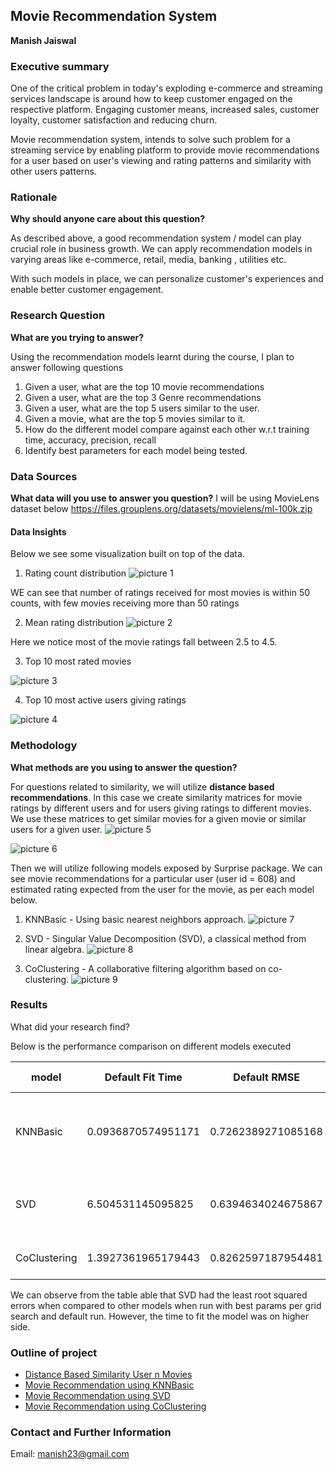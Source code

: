 ## Movie Recommendation System

**Manish Jaiswal**

### Executive summary

One of the critical problem in today's exploding e-commerce and streaming services landscape is around how to keep customer engaged on the respective platform. Engaging customer means, increased sales, customer loyalty, customer satisfaction and reducing churn.

Movie recommendation system, intends to solve such problem for a streaming service by enabling platform to provide movie recommendations for a user based on user's viewing and rating patterns and similarity with other users patterns.

### Rationale
**Why should anyone care about this question?**

As described above, a good recommendation system / model can play crucial role in business growth. We can apply recommendation models in varying areas like e-commerce, retail, media, banking , utilities etc.

With such models in place, we can personalize customer's experiences and enable better customer engagement.

### Research Question
**What are you trying to answer?**

Using the recommendation models learnt during the course, I plan to answer following questions
1. Given a user, what are the top 10 movie recommendations
2. Given a user, what are the top 3 Genre recommendations
3. Given a user, what are the top 5 users similar to the user.
4. Given a movie, what are the top 5 movies similar to it.
5. How do the different model compare against each other w.r.t training time, accuracy, precision, recall
6. Identify best parameters for each model being tested.

### Data Sources
**What data will you use to answer you question?**
I will be using MovieLens dataset below
https://files.grouplens.org/datasets/movielens/ml-100k.zip

#### Data Insights

Below we see some visualization built on top of the data.

1. Rating count distribution
![picture 1](images/27c62e4c41eedfa0b86178e0de14b81741ea8f98e29eba41328a2aa2791c490f.png)  

WE can see that number of ratings received for most movies is within 50 counts, with few movies receiving more than 50 ratings

2. Mean rating distribution
![picture 2](images/43e8b8867dc6e328080ccdfc717a7d70cf0c134d0d5fae3f0baa6b05eb24dfa9.png)  

Here we notice most of the movie ratings fall between 2.5 to 4.5.

3. Top 10 most rated movies

![picture 3](images/45090bea2b897d4604b7a978d00e4762e2977a3f88d6873e6908b1b33d2d66cf.png)  


4. Top 10 most active users giving ratings

![picture 4](images/29ec7bea8c9e8da87a8fb7b780ace174d8f268e071c54117fa084da2fe2a5ec2.png)  



### Methodology
**What methods are you using to answer the question?**

For questions related to similarity, we will utilize 
**distance based recommendations**. In this case we create similarity matrices for movie ratings by different users and for users giving ratings to different movies. We use these matrices to get similar movies for a given movie or similar users for a given user.
![picture 5](images/d9339ac776bb377f7bbeb60ccca21762c0746b913ede0e69ac3ec401e486fb6a.png)  

![picture 6](images/946e6a268e9f335a9d5c5373db0fe6b6ac54bf5504cc57a495e2506ff40b228a.png)  

Then we will utilize following models exposed by Surprise package. We can see movie recommendations for a particular user (user id = 608) and estimated rating expected from the user for the movie, as per each model below.
1. KNNBasic - Using basic nearest neighbors approach.
![picture 7](images/df406a50683780b0890406cdc9720ecba88b273b1d5d491d143f83b017b33d2d.png)  

2. SVD - Singular Value Decomposition (SVD), a classical method from linear algebra.
![picture 8](images/783af92b9ef5386e4812a856149612acc246b53ea81aadae779833cb211c1f81.png)  


3. CoClustering - A collaborative filtering algorithm based on co-clustering.
![picture 9](images/f69f0fb31ceb1b10266919e2b13a5b0aebe3bbb2a6a2a3128842e6f9c037e747.png)  


### Results
What did your research find?

Below is the performance comparison on different models executed

|model       |Default Fit Time  |Default RMSE      |CrossCV Fit Time  |CrossCV RMSE      |GridSearchCV Fit Time|GridSearchCV RMSE |GridSearchCV Best Params                                         |
|------------|------------------|------------------|------------------|------------------|---------------------|------------------|-----------------------------------------------------------------|
|KNNBasic    |0.0936870574951171|0.7262389271085168|0.0667179584503173|0.9486213930748983|79.09223484992981    |0.9523379700007936|{'k': 20, 'sim_options': {'name': 'msd', 'user_based': True}}    |
|SVD         |6.504531145095825 |0.6394634024675867|5.438243961334228 |0.8733599066924167|217.91046714782715   |0.869583820921453 |{'n_factors': 2, 'n_epochs': 20, 'lr_all': 0.01, 'reg_all': 0.04}|
|CoClustering|1.3927361965179443|0.8262597187954481|1.3768799304962158|0.9453072881814469|291.35339307785034   |0.9535741835394321|{'n_epochs': 200, 'n_cltr_u': 3}                                 |

We can observe from the table able that SVD had the least root squared errors when compared to other models when run with best params per grid search and default run. However, the time to fit the model was on higher side.

### Outline of project

- [Distance Based Similarity User n Movies](https://github.com/manish237/AIMLCapstone/blob/main/Capstone-DistanceBased.ipynb)
- [Movie Recommendation using KNNBasic](https://github.com/manish237/AIMLCapstone/blob/main/Capstone-KNN.ipynb)
- [Movie Recommendation using SVD](https://github.com/manish237/AIMLCapstone/blob/main/Capstone-SVD.ipynb)
- [Movie Recommendation using CoClustering](https://github.com/manish237/AIMLCapstone/blob/main/Capstone-coclustering.ipynb)


### Contact and Further Information
Email: manish23@gmail.com